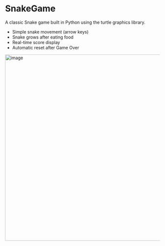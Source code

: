 # SnakeGame
A classic Snake game built in Python using the turtle graphics library.

- Simple snake movement (arrow keys)
- Snake grows after eating food
- Real-time score display
- Automatic reset after Game Over

<img width="594" height="603" alt="image" src="https://github.com/user-attachments/assets/24d4c2ab-7e89-4e2a-8467-fc811916c295" />
